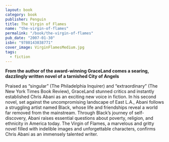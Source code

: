 ```yaml
---
layout: book
category: book
publisher: Penguin
title: The Virgin of Flames
name: "the-virgin-of-flames"
permalink: "/book/the-virgin-of-flames"
pub_date: "2007-01-30"
isbn: "9780143038771"
cover_image: VirginFlamesMedium.jpg
tags: 
  - fiction
---
```


**From the author of the award-winning GraceLand comes a searing, dazzlingly written novel of a tarnished City of Angels**

Praised as “singular” (The Philadelphia Inquirer) and “extraordinary” (The New York Times Book Review), GraceLand stunned critics and instantly established Chris Abani as an exciting new voice in fiction. In his second novel, set against the uncompromising landscape of East L.A., Abani follows a struggling artist named Black, whose life and friendships reveal a world far removed from the mainstream. Through Black’s journey of self- discovery, Abani raises essential questions about poverty, religion, and ethnicity in America today. The Virgin of Flames, a marvelous and gritty novel filled with indelible images and unforgettable characters, confirms Chris Abani as an immensely talented writer.
